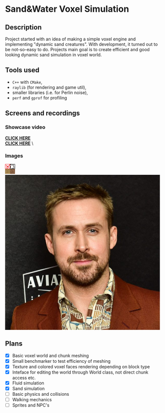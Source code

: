 # Sand&Water Voxel Simulation
## Description
Project started with an idea of making a simple voxel engine and implementing "dynamic sand creatures".
With development, it turned out to be not-so-easy to do.
Projects main goal is to create efficient and good looking dynamic sand simulation in voxel world.

## Tools used
- `C++` with `CMake`,
- `raylib` (for rendering and game util),
- smaller libraries (i.e. for Perlin noise),
- `perf` and `gprof` for profiling

## Screens and recordings
### Showcase video 
[**CLICK HERE**](https://youtu.be/Bz357Av9Bb0) \
[**CLICK HERE**](https://youtu.be/Bz357Av9Bb0) \

### Images
![](resources/textures/dirt_plank.png) \
![](resources/textures/gosling.jpg)

## Plans
- [x] Basic voxel world and chunk meshing
- [x] Small benchmarker to test efficiency of meshing
- [x] Texture and colored voxel faces rendering depending on block type
- [x] Inteface for editing the world through World class, not direct chunk access etc.
- [x] Fluid simulation
- [x] Sand simulation
- [ ] Basic physics and collisions
- [ ] Walking mechanics
- [ ] Sprites and NPC's